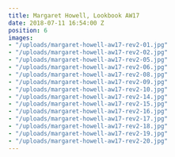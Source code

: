 ```yaml
---
title: Margaret Howell, Lookbook AW17
date: 2018-07-11 16:54:00 Z
position: 6
images:
- "/uploads/margaret-howell-aw17-rev2-01.jpg"
- "/uploads/margaret-howell-aw17-rev2-02.jpg"
- "/uploads/margaret-howell-aw17-rev2-05.jpg"
- "/uploads/margaret-howell-aw17-rev2-06.jpg"
- "/uploads/margaret-howell-aw17-rev2-08.jpg"
- "/uploads/margaret-howell-aw17-rev2-09.jpg"
- "/uploads/margaret-howell-aw17-rev2-10.jpg"
- "/uploads/margaret-howell-aw17-rev2-14.jpg"
- "/uploads/margaret-howell-aw17-rev2-15.jpg"
- "/uploads/margaret-howell-aw17-rev2-16.jpg"
- "/uploads/margaret-howell-aw17-rev2-17.jpg"
- "/uploads/margaret-howell-aw17-rev2-18.jpg"
- "/uploads/margaret-howell-aw17-rev2-19.jpg"
- "/uploads/margaret-howell-aw17-rev2-20.jpg"
---
```


